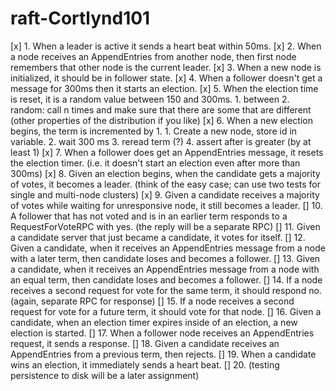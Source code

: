﻿# raft-Cortlynd101

[x] 1. When a leader is active it sends a heart beat within 50ms.
[x] 2. When a node receives an AppendEntries from another node, then first node remembers that other node is the current leader.
[x] 3. When a new node is initialized, it should be in follower state.
[x] 4. When a follower doesn't get a message for 300ms then it starts an election.
[x] 5. When the election time is reset, it is a random value between 150 and 300ms.
    1. between
    2. random: call n times and make sure that there are some that are different (other properties of the distribution if you like)
[x] 6. When a new election begins, the term is incremented by 1.
    1. Create a new node, store id in variable.
    2. wait 300 ms
    3. reread term (?)
    4. assert after is greater (by at least 1)
[x] 7. When a follower does get an AppendEntries message, it resets the election timer. (i.e. it doesn't start an election even after more than 300ms)
[x] 8. Given an election begins, when the candidate gets a majority of votes, it becomes a leader. (think of the easy case; can use two tests for single and multi-node clusters)
[x] 9. Given a candidate receives a majority of votes while waiting for unresponsive node, it still becomes a leader.
[] 10. A follower that has not voted and is in an earlier term responds to a RequestForVoteRPC with yes. (the reply will be a separate RPC)
[] 11. Given a candidate server that just became a candidate, it votes for itself.
[] 12. Given a candidate, when it receives an AppendEntries message from a node with a later term, then candidate loses and becomes a follower.
[] 13. Given a candidate, when it receives an AppendEntries message from a node with an equal term, then candidate loses and becomes a follower.
[] 14. If a node receives a second request for vote for the same term, it should respond no. (again, separate RPC for response)
[] 15. If a node receives a second request for vote for a future term, it should vote for that node.
[] 16. Given a candidate, when an election timer expires inside of an election, a new election is started.
[] 17. When a follower node receives an AppendEntries request, it sends a response.
[] 18. Given a candidate receives an AppendEntries from a previous term, then rejects.
[] 19. When a candidate wins an election, it immediately sends a heart beat.
[] 20. (testing persistence to disk will be a later assignment)
